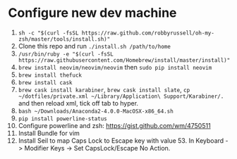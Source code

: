 # Configure new dev machine

1. `sh -c "$(curl -fsSL https://raw.github.com/robbyrussell/oh-my-zsh/master/tools/install.sh)"`
2. Clone this repo and run `./install.sh /path/to/home`
3. `/usr/bin/ruby -e "$(curl -fsSL https://raw.githubusercontent.com/Homebrew/install/master/install)"`
4. `brew install neovim/neovim/neovim` then `sudo pip install neovim`
5. `brew install thefuck`
6. `brew install cask`
7. `brew cask install karabiner`, `brew cask install slate`, `cp ~/dotfiles/private.xml ~/Library/Application\ Support/Karabiner/.` and then reload xml, tick off tab to hyper.
8. `bash ~/Downloads/Anaconda2-4.0.0-MacOSX-x86_64.sh`
9. `pip install powerline-status`
10. Configure powerline and zsh: https://gist.github.com/wm/4750511
11. Install Bundle for vim
12. Install Seil to map Caps Lock to Escape key with value 53.  In Keyboard -> Modifier Keys -> Set CapsLock/Escape No Action.

	
